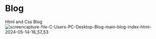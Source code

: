 # Blog
 Html and Css Blog
![screencapture-file-C-Users-PC-Desktop-Blog-main-blog-index-html-2024-05-14-16_57_53](https://github.com/emrearslanofficial/HTML-and-CSS-Blog/assets/29532476/0352bf68-0c39-47d6-8d6f-a294e8202a8b)
